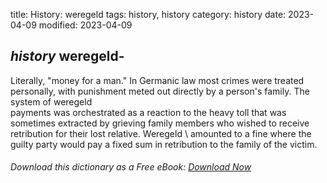 title: History: weregeld
tags: history, history
category: history
date: 2023-04-09
modified: 2023-04-09

## _history_  weregeld-
Literally, "money for a man."  In Germanic
law most crimes were treated personally, with punishment meted out
directly by a person's family.   The system of   weregeld \
payments was orchestrated as a reaction to the heavy toll that was
sometimes extracted by grieving family members who wished to receive
retribution for their lost relative.     Weregeld \ amounted to a
fine where the guilty party would pay a fixed sum in retribution to
the family of the victim.


###### Download *this* dictionary as a Free eBook: [Download Now]({static}static/SerfHistoryDictionary.pdf)

